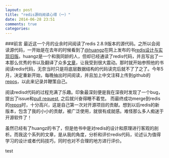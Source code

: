 ```yaml
---
layout: post
title: "redis源码阅读心得（一）"
date: 2014-06-28 23:51
comments: true
categories: 
---
```


###前言
最近这一个月的业余时间阅读了redis 2.8.9版本的源代码。之所以会阅读源代码，一开始是在去年的时候看到了[@huangz](http://weibo.com/huangz1990)在网上发布的书[redis设计与实现旧版](http://origin.redisbook.com/en/latest/)。huangz是一个和我同龄的人，但却已经通读了redis代码，并且写出了一本那么优秀的书以及翻译了众多[文章](https://redis.readthedocs.org/en/latest/)，让我受到很大震动。那时就开始参照他的书阅读redis代码，无奈当时只是将底层数据结构的代码读完后就不了了之了。今年5月，决定重新开始，每晚抽出时间阅读，并且加上中文注释上传到github的[repos](https://github.com/zionwu/redis-2.8.9-annotation)，以此来记录并鞭策自己。    

阅读redisd代码的过程充满了乐趣。印象最深刻便是我在深夜时发现了一个bug，提出了issue和[pull request](https://github.com/antirez/redis/pull/1788), 之后就兴奋得睡不着觉。 而最终成功merge到redis的[repos](https://github.com/antirez/redis)时，十分高兴，这是自己第一次对开源项目的贡献。想到以后redis的新版本，包含了我的小小的贡献，被广泛使用，就很有成就感。难怪那么多人痴迷于开源软件了！      


虽然已经有了huangz的书了，但是他书中是对redis的设计和原理进行客观的剖析。而我这个系列的文章，是从我的角度，分析和评价redis代码，论述认为值得学习的设计或者代码技巧，同时也对不合理的地方进行评价。

test
